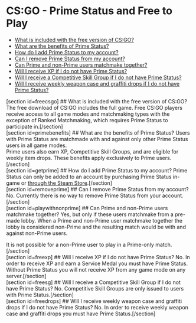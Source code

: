 # CS:GO - Prime Status and Free to Play


* [What is included with the free version of CS:GO?](#freecsgo)
* [What are the benefits of Prime Status?](#primebenefits)
* [How do I add Prime Status to my account?](#getprime)
* [Can I remove Prime Status from my account?](#removeprime)
* [Can Prime and non-Prime users matchmake together?](#playwithnonprime)
* [Will I receive XP if I do not have Prime Status?](#freexp)
* [Will I receive a Competitive Skill Group if I do not have Prime Status?](#freesg)
* [Will I receive weekly weapon case and graffiti drops if I do not have Prime Status?](#freedrops)

  
[section id=freecsgo] ## What is included with the free version of CS:GO?
The free download of CS:GO includes the full game. Free CS:GO players receive access to all game modes and matchmaking types with the exception of Ranked Matchmaking, which requires Prime Status to participate in.[/section]   
[section id=primebenefits] ## What are the benefits of Prime Status?
Users with Prime Status are matchmade with and against only other Prime Status users in all game modes.  
Prime users also earn XP, Competitive Skill Groups, and are eligible for weekly item drops. These benefits apply exclusively to Prime users.[/section]   
[section id=getprime] ## How do I add Prime Status to my account?
Prime Status can only be added to an account by purchasing Prime Status in-game or [through the Steam Store](https://store.steampowered.com/app/730/CounterStrike_Global_Offensive/).[/section]   
[section id=removeprime] ## Can I remove Prime Status from my account?
No. Currently there is no way to remove Prime Status from your account.[/section]   
[section id=playwithnonprime] ## Can Prime and non-Prime users matchmake together?
Yes, but only if these users matchmake from a pre-made lobby. When a Prime and non-Prime user matchmake together the lobby is considered non-Prime and the resulting match would be with and against non-Prime users.  
  
It is not possible for a non-Prime user to play in a Prime-only match.[/section]  
[section id=freexp] ## Will I receive XP if I do not have Prime Status?
No. In order to receive XP and earn a Service Medal you must have Prime Status. Without Prime Status you will not receive XP from any game mode on any server.[/section]  
[section id=freesg] ## Will I receive a Competitive Skill Group if I do not have Prime Status?
No. Competitive Skill Groups are only issued to users with Prime Status.[/section]  
[section id=freedrops] ## Will I receive weekly weapon case and graffiti drops if I do not have Prime Status?
No. In order to receive weekly weapon case and graffiti drops you must have Prime Status.[/section]